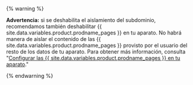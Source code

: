 {% warning %}

**Advertencia:** si se deshabilita el aislamiento del subdominio, recomendamos también deshabilitar {{ site.data.variables.product.prodname_pages }} en tu aparato. No habrá manera de aislar el contenido de las {{ site.data.variables.product.prodname_pages }} provisto por el usuario del resto de los datos de tu aparato. Para obtener más información, consulta "[Configurar las {{ site.data.variables.product.prodname_pages }} en tu aparato](/enterprise/admin/guides/installation/configuring-github-pages-on-your-appliance/)."

{% endwarning %}
